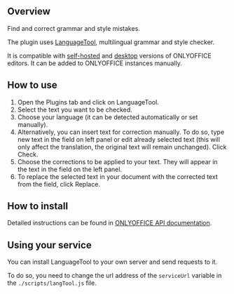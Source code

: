 ## Overview

Find and correct grammar and style mistakes.

The plugin uses [LanguageTool](https://languagetool.org/), multilingual grammar and style checker.

It is compatible with [self-hosted](https://github.com/ONLYOFFICE/DocumentServer) and [desktop](https://github.com/ONLYOFFICE/DesktopEditors) versions of ONLYOFFICE editors. It can be added to ONLYOFFICE instances manually.

## How to use

1. Open the Plugins tab and click on LanguageTool.
2. Select the text you want to be checked.
3. Choose your language (it can be detected automatically or set manually). 
4. Alternatively, you can insert text for correction manually. To do so, type new text in the field on left panel or edit already selected text (this will only affect the translation, the original text will remain unchanged). Click Check.
5. Choose the corrections to be applied to your text. They will appear in the text in the field on the left panel. 
6. To replace the selected text in your document with the corrected text from the field, click Replace.

## How to install

Detailed instructions can be found in [ONLYOFFICE API documentation](https://api.onlyoffice.com/docs/plugin-and-macros/tutorials/installing/onlyoffice-docs-on-premises/).

## Using your service

You can install LanguageTool to your own server and send requests to it. 

To do so, you need to change the url address of the `serviceUrl` variable in the `./scripts/langTool.js` file.

